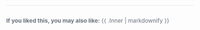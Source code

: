 <div style="border-top: 1px solid var(--color-neutral-200, #e1e4e8); margin-top: 3rem; padding-top: 2rem;">
  <p style="margin: 0 0 1rem; color: var(--color-neutral-600, #6a737d); font-size: 0.95rem;">
    <strong>If you liked this, you may also like:</strong> {{ .Inner | markdownify }}
  </p>
</div>